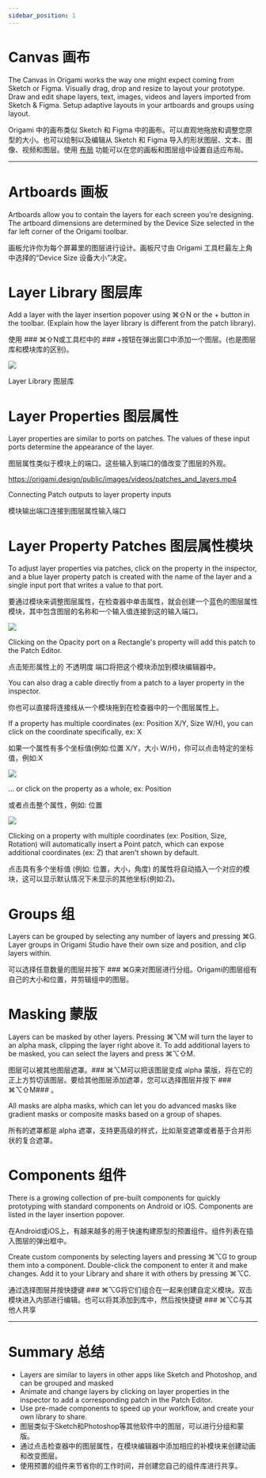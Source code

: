 ```yaml
---
sidebar_position: 1
---
```


# Canvas 画布

The Canvas in Origami works the way one might expect coming from Sketch or Figma. Visually drag, drop and resize to layout your prototype. Draw and edit shape layers, text, images, videos and layers imported from Sketch & Figma. Setup adaptive layouts in your artboards and groups using layout.

Origami 中的画布类似 Sketch 和 Figma 中的画布。可以直观地拖放和调整您原型的大小。也可以绘制以及编辑从 Sketch 和 Figma 导入的形状图层、文本、图像、视频和图层。使用 [布局](./Layout) 功能可以在您的画板和图层组中设置自适应布局。

------

# Artboards 画板

Artboards allow you to contain the layers for each screen you’re designing. The artboard dimensions are determined by the Device Size selected in the far left corner of the Origami toolbar.

画板允许你为每个屏幕里的图层进行设计。画板尺寸由 Origami 工具栏最左上角中选择的“Device Size 设备大小”决定。

# Layer Library 图层库

Add a layer with the layer insertion popover using ⌘⇧N or the + button in the toolbar. (Explain how the layer library is different from the patch library).

使用 ### ⌘⇧N或工具栏中的 ### +按钮在弹出窗口中添加一个图层。(也是图层库和模块库的区别)。

![](https://origami.design/public/images/documentation/layer_library.png)

Layer Library 图层库

# Layer Properties 图层属性

Layer properties are similar to ports on patches. The values of these input ports determine the appearance of the layer.

图层属性类似于模块上的端口。这些输入到端口的值改变了图层的外观。

https://origami.design/public/images/videos/patches_and_layers.mp4

Connecting Patch outputs to layer property inputs

模块输出端口连接到图层属性输入端口

# Layer Property Patches 图层属性模块

To adjust layer properties via patches, click on the property in the inspector, and a blue layer property patch is created with the name of the layer and a single input port that writes a value to that port.

要通过模块来调整图层属性，在检查器中单击属性，就会创建一个蓝色的图层属性模块，其中包含图层的名称和一个输入值连接到这的输入端口。

![](https://s3.us-west-2.amazonaws.com/secure.notion-static.com/98c4bb7e-b2f6-4fc6-a02e-897eafc7796c/Untitled.png?X-Amz-Algorithm=AWS4-HMAC-SHA256&X-Amz-Content-Sha256=UNSIGNED-PAYLOAD&X-Amz-Credential=AKIAT73L2G45EIPT3X45%2F20220602%2Fus-west-2%2Fs3%2Faws4_request&X-Amz-Date=20220602T160637Z&X-Amz-Expires=86400&X-Amz-Signature=7b6e283c37751746ac40f0ee62ae743f98ffc2ffbb889434e66f4ad1acbc8b6c&X-Amz-SignedHeaders=host&response-content-disposition=filename%20%3D%22Untitled.png%22&x-id=GetObject)

Clicking on the Opacity port on a Rectangle's property will add this patch to the Patch Editor.

点击矩形属性上的 不透明度 端口将把这个模块添加到模块编辑器中。

You can also drag a cable directly from a patch to a layer property in the inspector.

你也可以直接将连接线从一个模块拖到在检查器中的一个图层属性上。

If a property has multiple coordinates (ex: Position X/Y, Size W/H), you can click on the coordinate specifically, ex: X

如果一个属性有多个坐标值(例如:位置 X/Y，大小 W/H)，你可以点击特定的坐标值，例如:X

![](https://s3.us-west-2.amazonaws.com/secure.notion-static.com/bf73959c-29c4-42e7-be56-ba4b86981bbb/Untitled.png?X-Amz-Algorithm=AWS4-HMAC-SHA256&X-Amz-Content-Sha256=UNSIGNED-PAYLOAD&X-Amz-Credential=AKIAT73L2G45EIPT3X45%2F20220602%2Fus-west-2%2Fs3%2Faws4_request&X-Amz-Date=20220602T160753Z&X-Amz-Expires=86400&X-Amz-Signature=a9a0336eb704007921c68244da8b0c04726c56b41936d73f42a70bee1df08c70&X-Amz-SignedHeaders=host&response-content-disposition=filename%20%3D%22Untitled.png%22&x-id=GetObject)

… or click on the property as a whole, ex: Position

或者点击整个属性，例如: 位置

![](https://s3.us-west-2.amazonaws.com/secure.notion-static.com/1e3f0fb0-077e-4fdf-aa7b-8307d9ea7706/Untitled.png?X-Amz-Algorithm=AWS4-HMAC-SHA256&X-Amz-Content-Sha256=UNSIGNED-PAYLOAD&X-Amz-Credential=AKIAT73L2G45EIPT3X45%2F20220602%2Fus-west-2%2Fs3%2Faws4_request&X-Amz-Date=20220602T160808Z&X-Amz-Expires=86400&X-Amz-Signature=ff6d743315829aef1daf77ebf6757e87509d3ab32c3312a440621ebd44924b79&X-Amz-SignedHeaders=host&response-content-disposition=filename%20%3D%22Untitled.png%22&x-id=GetObject)

Clicking on a property with multiple coordinates (ex: Position, Size, Rotation) will automatically insert a Point patch, which can expose additional coordinates (ex: Z) that aren't shown by default.

点击具有多个坐标值 (例如: 位置，大小，角度) 的属性将自动插入一个对应的模块，这可以显示默认情况下未显示的其他坐标(例如:Z)。

# Groups 组

Layers can be grouped by selecting any number of layers and pressing ⌘G. Layer groups in Origami Studio have their own size and position, and clip layers within.

可以选择任意数量的图层并按下 ### ⌘G来对图层进行分组。Origami的图层组有自己的大小和位置，并剪辑组中的图层。

# Masking 蒙版

Layers can be masked by other layers. Pressing ⌘⌥M will turn the layer to an alpha mask, clipping the layer right above it. To add additional layers to be masked, you can select the layers and press ⌘⌥⇧M.

图层可以被其他图层遮罩。### ⌘⌥M可以把该图层变成 alpha 蒙版，将在它的正上方剪切该图层。要给其他图层添加遮罩，您可以选择图层并按下 ### ⌘⌥⇧M### 。

All masks are alpha masks, which can let you do advanced masks like gradient masks or composite masks based on a group of shapes.

所有的遮罩都是 alpha 遮罩，支持更高级的样式，比如渐变遮罩或者基于合并形状的复合遮罩。

# Components 组件

There is a growing collection of pre-built components for quickly prototyping with standard components on Android or iOS. Components are listed in the layer insertion popover.

在Android或iOS上，有越来越多的用于快速构建原型的预置组件。组件列表在插入图层的弹出框中。

Create custom components by selecting layers and pressing ⌘⌥G to group them into a component. Double-click the component to enter it and make changes. Add it to your Library and share it with others by pressing ⌘⌥C.

通过选择图层并按快捷键 ### ⌘⌥G将它们组合在一起来创建自定义模块。双击模块进入内部进行编辑。也可以将其添加到库中，然后按快捷键 ### ⌘⌥C与其他人共享

------

# Summary 总结

- Layers are similar to layers in other apps like Sketch and Photoshop, and can be grouped and masked
- Animate and change layers by clicking on layer properties in the inspector to add a corresponding patch in the Patch Editor.
- Use pre-made components to speed up your workflow, and create your own library to share.
- 图层类似于Sketch和Photoshop等其他软件中的图层，可以进行分组和蒙版。
- 通过点击检查器中的图层属性，在模块编辑器中添加相应的补模块来创建动画和改变图层。
- 使用预置的组件来节省你的工作时间，并创建您自己的组件库进行共享。
